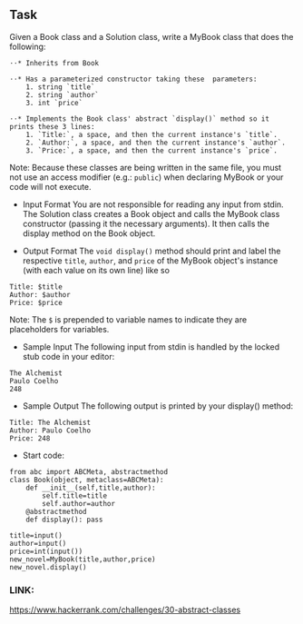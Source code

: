 ## Task
Given a Book class and a Solution class, write a MyBook class that does the following:

    ⋅⋅* Inherits from Book

    ⋅⋅* Has a parameterized constructor taking these  parameters:
        1. string `title`
        2. string `author`
        3. int `price`

    ⋅⋅* Implements the Book class' abstract `display()` method so it prints these 3 lines:
        1. `Title:`, a space, and then the current instance's `title`.
        2. `Author:`, a space, and then the current instance's `author`.
        3. `Price:`, a space, and then the current instance's `price`.

Note: Because these classes are being written in the same file, you must not use an access modifier (e.g.: `public`) when declaring MyBook or your code will not execute.

- Input Format
You are not responsible for reading any input from stdin. The Solution class creates a Book object and calls the MyBook class constructor (passing it the necessary arguments). It then calls the display method on the Book object.

- Output Format
The `void display()` method should print and label the respective `title`, `author`, and `price` of the MyBook object's instance (with each value on its own line) like so

```
Title: $title
Author: $author
Price: $price
```

Note: The `$` is prepended to variable names to indicate they are placeholders for variables.

- Sample Input
The following input from stdin is handled by the locked stub code in your editor:

```
The Alchemist
Paulo Coelho
248
```

- Sample Output
The following output is printed by your display() method:

```
Title: The Alchemist
Author: Paulo Coelho
Price: 248
```

- Start code:
```
from abc import ABCMeta, abstractmethod
class Book(object, metaclass=ABCMeta):
    def __init__(self,title,author):
        self.title=title
        self.author=author
    @abstractmethod
    def display(): pass
```

```
title=input()
author=input()
price=int(input())
new_novel=MyBook(title,author,price)
new_novel.display()
```

### LINK:
https://www.hackerrank.com/challenges/30-abstract-classes